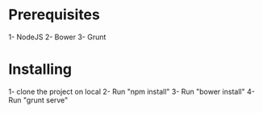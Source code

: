 # Prerequisites

1- NodeJS
2- Bower
3- Grunt

# Installing

1- clone the project on local
2- Run "npm install"
3- Run "bower install"
4- Run "grunt serve"
